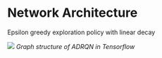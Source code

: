 # Network Architecture

Epsilon greedy exploration policy with linear decay


![](https://github.com/nmtvijay/Improving-Traffic-Flow-with-Deep-RL/tree/master/images/ADRQN.png)
*Graph structure of ADRQN in Tensorflow*